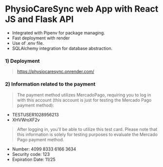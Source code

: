 # PhysioCareSync web App with React JS and Flask API



- Integrated with Pipenv for package managing.
- Fast deployment with render
- Use of .env file.
- SQLAlchemy integration for database abstraction.

### 1) Deployment

> https://physiocaresync.onrender.com/

### 2) Information related to the payment

> The payment method utilizes MercadoPago, requiring you to log in with this account (this account is just for testing the Mercado Pago payment method):

- TESTUSER1028956213
- XHVWroXF2v

> After logging in, you'll be able to utilize this test card. Please note that this information is solely for testing purposes to evaluate the Mercado Pago payment method.
- Number: 4099 8333 6166 3634
- Security code: 123
- Expiration Date: 11/25
